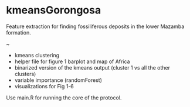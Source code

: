 # kmeansGorongosa
Feature extraction for finding fossiliferous deposits in the lower Mazamba formation.

~

+ kmeans clustering
+ helper file for figure 1 barplot and map of Africa
+ binarized version of the kmeans output (cluster 1 vs all the other clusters)
+ variable importance (randomForest) 
+ visualizations for Fig 1-6

Use main.R for running the core of the protocol.
